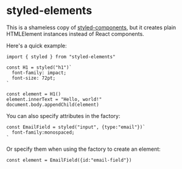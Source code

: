 # styled-elements

This is a shameless copy of [styled-components](https://github.com/styled-components/styled-components),
but it creates plain HTMLElement instances instead of React components.

Here's a quick example:

    import { styled } from "styled-elements"
    
    const H1 = styled("h1")`
      font-family: impact;
      font-size: 72pt;
    `
    
    const element = H1()
    element.innerText = "Hello, world!"
    document.body.appendChild(element)

You can also specify attributes in the factory:

    const EmailField = styled("input", {type:"email"})`
      font-family:monospaced;
    `

Or specify them when using the factory to create an element:

    const element = EmailField({id:"email-field"})
